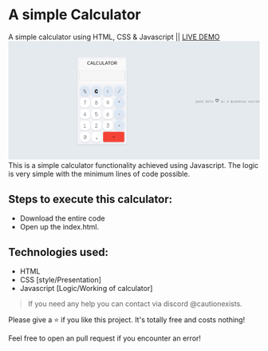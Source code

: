 # A simple Calculator
 A simple calculator using HTML, CSS &amp; Javascript || [LIVE DEMO](https://cautionexists.github.io/Calculator-using-JS/)
 ![title-pic](https://github.com/cautionexists/Calculator-using-JS/blob/main/Title_img.png?raw=true)
 This is a simple calculator functionality achieved using Javascript. The logic is very simple with the minimum lines of code possible.
 
## Steps to execute this calculator:
- Download the entire code 
- Open up the index.html.

## Technologies used: 
- HTML
- CSS [style/Presentation]
- Javascript [Logic/Working of calculator]

> If you need any help you can contact via discord @cautionexists.

Please give a ⭐ if you like this project. It's totally free and costs nothing!


Feel free to open an pull request if you encounter an error!
